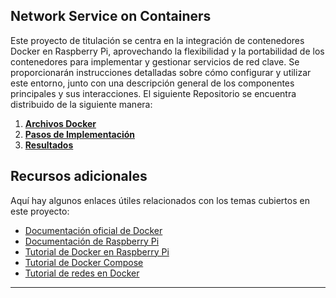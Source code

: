 ## Network Service on Containers

Este proyecto de titulación se centra en la integración de contenedores Docker en Raspberry Pi, aprovechando la flexibilidad y la portabilidad de los contenedores para implementar y gestionar servicios de red clave. Se proporcionarán instrucciones detalladas sobre cómo configurar y utilizar este entorno, junto con una descripción general de los componentes principales y sus interacciones.
El siguiente Repositorio se encuentra distribuido de la siguiente manera:
1. **[Archivos Docker](https://github.com/AndresYE/Network_Service_on_Containers/tree/bdf2b9bf9a4e1b843713dc97265ea49001e1605f/Docker)**
2. **[Pasos de Implementación](https://github.com/AndresYE/Network_Service_on_Containers/tree/88f24bab9eebf5c311d679582bc033bc3f73e254/Implementation_steps)**
3. **[Resultados](https://github.com/AndresYE/Network_Service_on_Containers/tree/27125a01d08ada159dcafed16e57ddc6fc33187c/Resultados)**

## Recursos adicionales

Aquí hay algunos enlaces útiles relacionados con los temas cubiertos en este proyecto:

- [Documentación oficial de Docker](https://docs.docker.com)
- [Documentación de Raspberry Pi](https://www.raspberrypi.org/documentation/)
- [Tutorial de Docker en Raspberry Pi](https://www.docker.com/blog/happy-pi-day-docker-raspberry-pi/)
- [Tutorial de Docker Compose](https://docs.docker.com/compose/gettingstarted/)
- [Tutorial de redes en Docker](https://docs.docker.com/network/)


---
